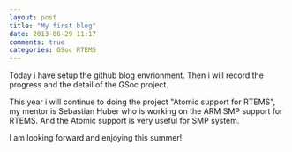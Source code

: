 ```yaml
---
layout: post
title: "My first blog"
date: 2013-06-29 11:17
comments: true
categories: GSoc RTEMS
---
```


Today i have setup the github blog envrionment. Then i will record the progress and the detail of the GSoc project. 

This year i will continue to doing the project "Atomic support for RTEMS", my mentor is Sebastian Huber who is working on the ARM SMP support for RTEMS. And the Atomic support is very useful for SMP system.

I am looking forward and enjoying this summer!